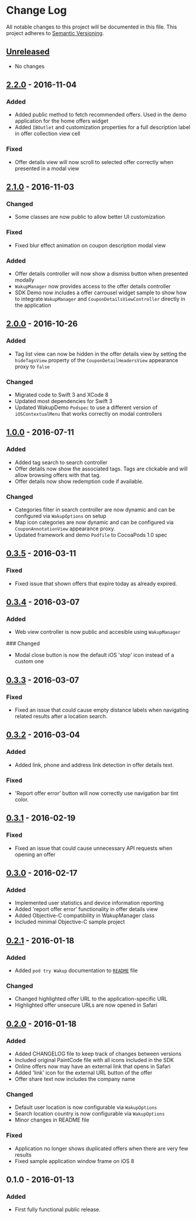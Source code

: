 # Change Log
All notable changes to this project will be documented in this file.
This project adheres to [Semantic Versioning](http://semver.org/).

## [Unreleased]
- No changes

## [2.2.0] - 2016-11-04
### Added
- Added public method to fetch recommended offers. Used in the demo application for the home offers widget
- Added `IBOutlet` and customization properties for a full description label in offer collection view cell 

### Fixed
- Offer details view will now scroll to selected offer correctly when presented in a modal view

## [2.1.0] - 2016-11-03
### Changed
- Some classes are now public to allow better UI customization

### Fixed
- Fixed blur effect animation on coupon description modal view

### Added
- Offer details controller will now show a dismiss button when presented modally
- `WakupManager` now provides access to the offer details controller
- SDK Demo now includes a offer carrousel widget sample to show how to integrate `WakupManager` and `CouponDetailsViewController` directly in the application

## [2.0.0] - 2016-10-26
### Added
- Tag list view can now be hidden in the offer details view by setting the `hideTagsView` property of the `CouponDetailHeadersView` appearance proxy to `false`

### Changed
- Migrated code to Swift 3 and XCode 8
- Updated most dependencies for Swift 3
- Updated WakupDemo `Podspec` to use a different version of `iOSContextualMenu` that works correctly on modal controllers

## [1.0.0] - 2016-07-11
### Added
- Added tag search to search controller
- Offer details now show the associated tags. Tags are clickable and will allow browsing offers with that tag.
- Offer details now show redemption code if available.

### Changed
- Categories filter in search controller are now dynamic and can be configured via `WakupOptions` on setup
- Map icon categories are now dynamic and can be configured via `CouponAnnotationView` appearance proxy.
- Updated framework and demo `Podfile` to CocoaPods 1.0 spec

## [0.3.5] - 2016-03-11
### Fixed
- Fixed issue that shown offers that expire today as already expired.

## [0.3.4] - 2016-03-07
### Added
- Web view controller is now public and accesible using `WakupManager`

### Changed
- Modal close button is now the default iOS 'stop' icon instead of a custom one

## [0.3.3] - 2016-03-07
### Fixed
- Fixed an issue that could cause empty distance labels when navigating related results after a location search.

## [0.3.2] - 2016-03-04
### Added
- Added link, phone and address link detection in offer details text.

### Fixed
- 'Report offer error' button will now correctly use navigation bar tint color.

## [0.3.1] - 2016-02-19
### Fixed
- Fixed an issue that could cause unnecessary API requests when opening an offer

## [0.3.0] - 2016-02-17
### Added
- Implemented user statistics and device information reporting
- Added 'report offer error' functionality in offer details view
- Added Objective-C compatibility in WakupManager class
- Included minimal Objective-C sample project

## [0.2.1] - 2016-01-18
### Added
- Added `pod try Wakup` documentation to [`README`](https://github.com/Wakup/Wakup-iOS-SDK/blob/master/README.md) file

### Changed
- Changed highlighted offer URL to the application-specific URL
- Highlighted offer unsecure URLs are now opened in Safari

## [0.2.0] - 2016-01-18
### Added
- Added CHANGELOG file to keep track of changes between versions
- Included original PaintCode file with all icons included in the SDK
- Online offers now may have an external link that opens in Safari
- Added 'link' icon for the external URL button of the offer
- Offer share text now includes the company name

### Changed
- Default user location is now configurable via `WakupOptions`
- Search location country is now configurable via `WakupOptions`
- Minor changes in README file

### Fixed
- Application no longer shows duplicated offers when there are very few results
- Fixed sample application window frame on iOS 8


## 0.1.0 - 2016-01-13
### Added
- First fully functional public release.

[Unreleased]: https://github.com/Wakup/Wakup-iOS-SDK/compare/v2.2.0...HEAD
[2.2.0]: https://github.com/Wakup/Wakup-iOS-SDK/compare/v2.1.0...v2.2.0
[2.1.0]: https://github.com/Wakup/Wakup-iOS-SDK/compare/v2.0.0...v2.1.0
[2.0.0]: https://github.com/Wakup/Wakup-iOS-SDK/compare/v1.0.0...v2.0.0
[1.0.0]: https://github.com/Wakup/Wakup-iOS-SDK/compare/v0.3.5...v1.0.0
[0.3.5]: https://github.com/Wakup/Wakup-iOS-SDK/compare/v0.3.4...v0.3.5
[0.3.4]: https://github.com/Wakup/Wakup-iOS-SDK/compare/v0.3.3...v0.3.4
[0.3.3]: https://github.com/Wakup/Wakup-iOS-SDK/compare/v0.3.2...v0.3.3
[0.3.2]: https://github.com/Wakup/Wakup-iOS-SDK/compare/v0.3.1...v0.3.2
[0.3.1]: https://github.com/Wakup/Wakup-iOS-SDK/compare/v0.3.0...v0.3.1
[0.3.0]: https://github.com/Wakup/Wakup-iOS-SDK/compare/v0.2.1...v0.3.0
[0.2.1]: https://github.com/Wakup/Wakup-iOS-SDK/compare/v0.2.0...v0.2.1
[0.2.0]: https://github.com/Wakup/Wakup-iOS-SDK/compare/v0.1.0...v0.2.0